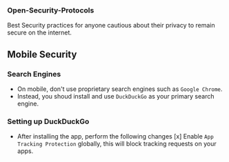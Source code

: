 ### Open-Security-Protocols
Best Security practices for anyone cautious about their privacy to remain secure on the internet.

## Mobile Security
### Search Engines

- On mobile, don't use proprietary search engines such as `Google Chrome`.
- Instead, you shoud install and use `DuckDuckGo` as your primary search engine.

### Setting up DuckDuckGo

- After installing the app, perform the following changes
[x] Enable `App Tracking Protection` globally, this will block tracking requests on your apps.